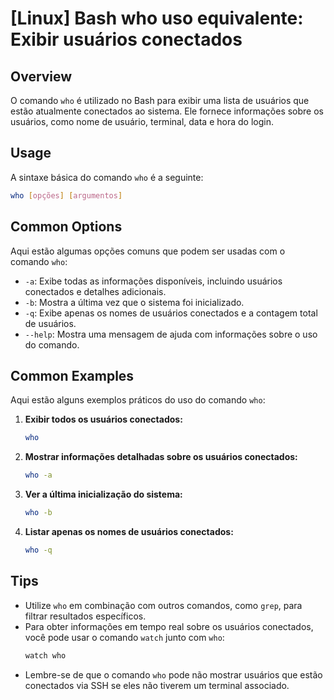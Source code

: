# [Linux] Bash who uso equivalente: Exibir usuários conectados

## Overview
O comando `who` é utilizado no Bash para exibir uma lista de usuários que estão atualmente conectados ao sistema. Ele fornece informações sobre os usuários, como nome de usuário, terminal, data e hora do login.

## Usage
A sintaxe básica do comando `who` é a seguinte:

```bash
who [opções] [argumentos]
```

## Common Options
Aqui estão algumas opções comuns que podem ser usadas com o comando `who`:

- `-a`: Exibe todas as informações disponíveis, incluindo usuários conectados e detalhes adicionais.
- `-b`: Mostra a última vez que o sistema foi inicializado.
- `-q`: Exibe apenas os nomes de usuários conectados e a contagem total de usuários.
- `--help`: Mostra uma mensagem de ajuda com informações sobre o uso do comando.

## Common Examples
Aqui estão alguns exemplos práticos do uso do comando `who`:

1. **Exibir todos os usuários conectados:**
   ```bash
   who
   ```

2. **Mostrar informações detalhadas sobre os usuários conectados:**
   ```bash
   who -a
   ```

3. **Ver a última inicialização do sistema:**
   ```bash
   who -b
   ```

4. **Listar apenas os nomes de usuários conectados:**
   ```bash
   who -q
   ```

## Tips
- Utilize `who` em combinação com outros comandos, como `grep`, para filtrar resultados específicos.
- Para obter informações em tempo real sobre os usuários conectados, você pode usar o comando `watch` junto com `who`:
  ```bash
  watch who
  ```
- Lembre-se de que o comando `who` pode não mostrar usuários que estão conectados via SSH se eles não tiverem um terminal associado.